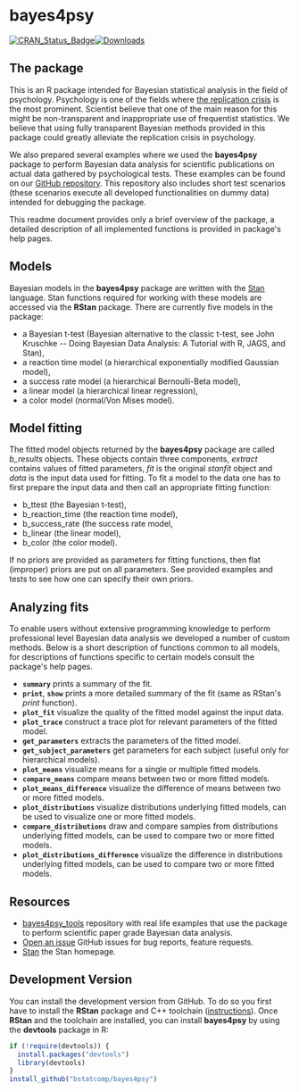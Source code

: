 # bayes4psy

[![CRAN\_Status\_Badge](http://www.r-pkg.org/badges/version/bayes4psy?color=blue)](https://CRAN.R-project.org/package=bayes4psy)[![Downloads](http://cranlogs.r-pkg.org/badges/bayes4psy?color=blue)](https://CRAN.R-project.org/package=bayes4psy)

## The package

This is an R package intended for Bayesian statistical analysis in the field of psychology. Psychology is one of the fields where [the replication crisis](https://en.wikipedia.org/wiki/Replication_crisis) is the most prominent. Scientist believe that one of the main reason for this might be non-transparent and inappropriate use of frequentist statistics. We believe that using fully transparent Bayesian methods provided in this package could greatly alleviate the replication crisis in psychology.

We also prepared several examples where we used the **bayes4psy** package to perform Bayesian data analysis for scientific publications on actual data gathered by psychological tests. These examples can be found on our [GitHub repository](https://github.com/bstatcomp/bayes4psy_tools). This repository also includes short test scenarios (these scenarios execute all developed functionalities on dummy data) intended for debugging the package.

This readme document provides only a brief overview of the package, a detailed description of all implemented functions is provided in package's help pages.

## Models

Bayesian models in the **bayes4psy** package are written with the [Stan](http://mc-stan.org) language. Stan functions required for working with these models are accessed via the **RStan** package. There are currently five models in the package:

* a Bayesian t-test (Bayesian alternative to the classic t-test, see John Kruschke -- Doing Bayesian Data Analysis: A Tutorial with R, JAGS, and Stan),
* a reaction time model (a hierarchical exponentially modified Gaussian model),
* a success rate model (a hierarchical Bernoulli-Beta model),
* a linear model (a hierarchical linear regression),
* a color model (normal/Von Mises model).

## Model fitting

The fitted model objects returned by the **bayes4psy** package are called _b\_results_ objects. These objects contain three components, _extract_ contains values of fitted parameters, _fit_ is the original _stanfit_ object and _data_ is the input data used for fitting. To fit a model to the data one has to first prepare the input data and then call an appropriate fitting function:

* b_ttest (the Bayesian t-test),
* b_reaction_time (the reaction time model),
* b_success_rate (the success rate model,
* b_linear (the linear model),
* b_color (the color model).

If no priors are provided as parameters for fitting functions, then flat (improper) priors are put on all parameters. See provided examples and tests to see how one can specify their own priors.

## Analyzing fits

To enable users without extensive programming knowledge to perform professional level Bayesian data analysis we developed a number of custom methods. Below is a short description of functions common to all models, for descriptions of functions specific to certain models consult the package's help pages.

* __`summary`__ prints a summary of the fit.
* __`print`__, __`show`__ prints a more detailed summary of the fit (same as RStan's _print_ function).
* __`plot_fit`__ visualize the quality of the fitted model against the input data.
* __`plot_trace`__ construct a trace plot for relevant parameters of the fitted model.
* __`get_parameters`__ extracts the parameters of the fitted model.
* __`get_subject_parameters`__ get parameters for each subject (useful only for hierarchical models).
* __`plot_means`__ visualize means for a single or multiple fitted models.
* __`compare_means`__ compare means between two or more fitted models.
* __`plot_means_difference`__ visualize the difference of means between two or more fitted models.
* __`plot_distributions`__ visualize distributions underlying fitted models, can be used to visualize one or more fitted models.
* __`compare_distributions`__ draw and compare samples from distributions underlying fitted models, can be used to compare two or more fitted models.
* __`plot_distributions_difference`__ visualize the difference in distributions underlying fitted models, can be used to compare two or more fitted models.

## Resources

* [bayes4psy_tools](https://github.com/bstatcomp/bayes4psy_tools) repository with real life examples that use the package to perform scientific paper grade Bayesian data analysis.
* [Open an issue](https://github.com/bstatcomp/bayes4psy/issues) GitHub issues for bug reports, feature requests.
* [Stan](https://mc-stan.org/) the Stan homepage.

## Development Version

You can install the development version from GitHub. To do so you first have to install the **RStan** package and C++ toolchain ([instructions](https://github.com/stan-dev/rstan/wiki/RStan-Getting-Started)). Once **RStan** and the toolchain are installed, you can install **bayes4psy** by using the **devtools** package in R:

```r
if (!require(devtools)) {
  install.packages("devtools")
  library(devtools)
}
install_github("bstatcomp/bayes4psy")
```